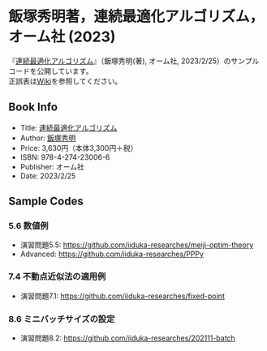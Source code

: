 # 飯塚秀明著，連続最適化アルゴリズム，オーム社 (2023)
『[連続最適化アルゴリズム](https://www.ohmsha.co.jp/book/9784274230066/)』（飯塚秀明(著), オーム社, 2023/2/25）のサンプルコードを公開しています。  
正誤表は[Wiki](https://github.com/iiduka-researches/aco/wiki)を参照してください。

## Book Info
* Title: [連続最適化アルゴリズム](https://www.ohmsha.co.jp/book/9784274230066/)
* Author: [飯塚秀明](https://iiduka.net/iiduka/default)
* Price: 3,630円（本体3,300円＋税）
* ISBN: 978-4-274-23006-6
* Publisher: オーム社
* Date: 2023/2/25

## Sample Codes
### 5.6 数値例
* 演習問題5.5: https://github.com/iiduka-researches/meiji-optim-theory
* Advanced: https://github.com/iiduka-researches/PPPy

### 7.4 不動点近似法の適用例
* 演習問題7.1: https://github.com/iiduka-researches/fixed-point

### 8.6 ミニバッチサイズの設定
* 演習問題8.2: https://github.com/iiduka-researches/202111-batch
